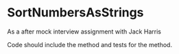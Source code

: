 # SortNumbersAsStrings


As a after mock interview assignment with Jack Harris

Code should include the method and tests for the method.
